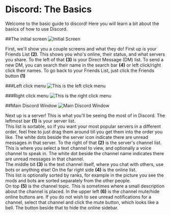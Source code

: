 # Discord: The Basics
Welcome to the basic guide to discord! 
Here you will learn a bit about the basics of how to use Discord.

##The initial screen
![Initial Screen](http://i.imgur.com/tv0ZyzS.png)

First, we'll show you a couple screens and what they do! 
First up is your Friends List **(2)**. 
This shows you who's online, their status, and what servers you share. 
To the left of that **(3)** is your Direct Message (DM) list. 
To send a new DM, you can search their name in the search bar **(4)** or left click/right click their names. 
To go back to your Friends List, just click the Friends button **(1)**

###Left click menu
![This is the left click menu](http://i.imgur.com/1RzL3sV.png)

###Right click menu
![This is the right click menu](http://i.imgur.com/eanqya2.png)

##Main Discord Window
![Main Discord Window](http://i.imgur.com/LA4WWSK.png)

Next up is a server! This is what you'll be seeing the most of in Discord. 
The leftmost bar **(1)** is your server list.  
This list is sortable, so if you want your most popular servers in a different order, feel free to just drag them around till you get them into the order you like. 
The white dots beside the server icon indicate there are unread messages in that server. 
To the right of that **(2)** is the server's channel list. 
This is where you select a text channel to view, and optionally a voice channel to speak in. 
The white dot beside the channel name indicates there are unread messages in that channel.  
The middle bit **(3)** is the text channel itself, where you chat with others, use bots or anything else! 
On the far right side **(4)** is the online list.  
This list is optionally sorted by ranks, for example in the picture you see the mods and bots are sorted separately from the other people.  
On top **(5)** is the channel topic. 
This is sometimes where a small description about the channel is placed. 
In the upper left **(6)** is the channel mute/hide online buttons are. 
If you do not wish to see unread notifications for a channel, select that channel and click the mute button, which looks like a bell. 
The button beside that to hide the online sidebar.
